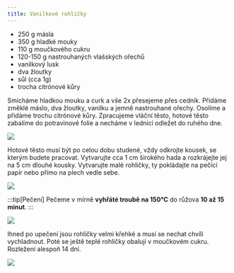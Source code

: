 ```yaml
---
title: Vanilkové rohlíčky
---
```


- 250 g másla
- 350 g hladké mouky
- 110 g moučkového cukru
- 120-150 g nastrouhaných vlašských ořechů
- vanilkový lusk
- dva žloutky
- sůl (cca 1g)
- trocha citrónové kůry

Smícháme hladkou mouku a curk a vše 2x přesejeme přes cedník. Přidáme změklé
máslo, dva žloutky, vanilku a jemně nastrouhané ořechy. Osolíme a přidáme trochu
citrónové kůry. Zpracujeme vláční těsto, hotové těsto zabalíme do potravinové
folie a necháme v lednici odležet do ruhého dne.

![](./rohlicky-testo.jpg)

Hotové těsto musí být po celou dobu studené, vždy odkrojte kousek, se kterým
budete pracovat. Vytvarujte cca 1 cm širokého hada a rozkrájejte jej na 5 cm
dlouhé kousky. Vytvarujte malé rohlíčky, ty pokládajte na pečící papír nebo
přímo na plech vedle sebe.

![](./rohlicky-plech.jpg)

:::tip[Pečení] Pečeme v mírně **vyhřáté troubě na 150°C** do růžova **10 až 15
minut**. :::

![](./rohlicky.jpg)

Ihned po upečení jsou rohlíčky velmi křehké a musí se nechat chvíli vychladnout.
Poté se ještě teplé rohlíčky obalují v moučkovém cukru. Rozležení alespoň 14
dní.

![](./rohlicky-detail.jpg)
